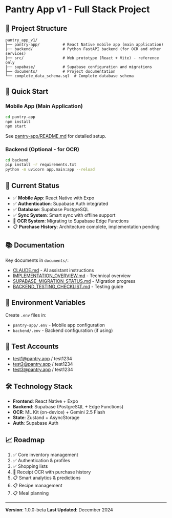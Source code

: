 # Pantry App v1 - Full Stack Project

## 📂 Project Structure

```
pantry_app_v1/
├── pantry-app/          # React Native mobile app (main application)
├── backend/             # Python FastAPI backend (for OCR and other services)
├── src/                 # Web prototype (React + Vite) - reference only
├── supabase/            # Supabase configuration and migrations
├── documents/           # Project documentation
└── complete_data_schema.sql  # Complete database schema
```

## 🚀 Quick Start

### Mobile App (Main Application)
```bash
cd pantry-app
npm install
npm start
```
See [pantry-app/README.md](pantry-app/README.md) for detailed setup.

### Backend (Optional - for OCR)
```bash
cd backend
pip install -r requirements.txt
python -m uvicorn app.main:app --reload
```

## 📱 Current Status

- ✅ **Mobile App**: React Native with Expo
- ✅ **Authentication**: Supabase Auth integrated
- ✅ **Database**: Supabase PostgreSQL
- ✅ **Sync System**: Smart sync with offline support
- 🚧 **OCR System**: Migrating to Supabase Edge Functions
- 📋 **Purchase History**: Architecture complete, implementation pending

## 📚 Documentation

Key documents in `documents/`:
- [CLAUDE.md](documents/CLAUDE.md) - AI assistant instructions
- [IMPLEMENTATION_OVERVIEW.md](documents/IMPLEMENTATION_OVERVIEW.md) - Technical overview
- [SUPABASE_MIGRATION_STATUS.md](documents/SUPABASE_MIGRATION_STATUS.md) - Migration progress
- [BACKEND_TESTING_CHECKLIST.md](documents/BACKEND_TESTING_CHECKLIST.md) - Testing guide

## 🔑 Environment Variables

Create `.env` files in:
- `pantry-app/.env` - Mobile app configuration
- `backend/.env` - Backend configuration (if using)

## 🧪 Test Accounts

- test1@pantry.app / test1234
- test2@pantry.app / test1234
- test3@pantry.app / test1234

## 🛠️ Technology Stack

- **Frontend**: React Native + Expo
- **Backend**: Supabase (PostgreSQL + Edge Functions)
- **OCR**: ML Kit (on-device) + Gemini 2.5 Flash
- **State**: Zustand + AsyncStorage
- **Auth**: Supabase Auth

## 📈 Roadmap

1. ✅ Core inventory management
2. ✅ Authentication & profiles
3. ✅ Shopping lists
4. 🚧 Receipt OCR with purchase history
5. 📋 Smart analytics & predictions
6. 📋 Recipe management
7. 📋 Meal planning

---

**Version**: 1.0.0-beta
**Last Updated**: December 2024